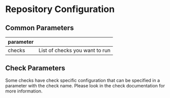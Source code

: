 Repository Configuration
========================

<!-- TODO add link to specification check -->

Common Parameters
-----------------

| parameter |                                |
|-----------|--------------------------------|
| checks    | List of checks you want to run |

Check Parameters
----------------
Some checks have check specific configuration that can be specified in a parameter with the check name. 
Please look in the check documentation for more information.